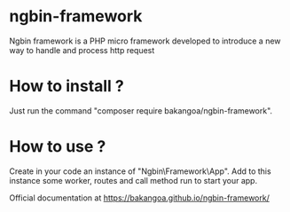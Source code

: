 # ngbin-framework
Ngbin framework is a PHP micro framework developed to introduce a new way to handle and process http request

# How to install ?

Just run the command "composer require bakangoa/ngbin-framework".

# How to use ?

Create in your code an instance of "Ngbin\Framework\App". 
Add to this instance some worker, routes and call method run to start your app.

Official documentation at https://bakangoa.github.io/ngbin-framework/
